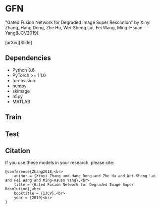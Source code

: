 # GFN
"Gated Fusion Network for Degraded Image Super Resolution" by Xinyi Zhang, Hang Dong, Zhe Hu, Wei-Sheng Lai, Fei Wang, Ming-Hsuan Yang(IJCV2019).

[arXiv][Slide]

## Dependencies
* Python 3.6
* PyTorch >= 1.1.0
* torchvision
* numpy
* skimage
* h5py
* MATLAB
## Train
## Test

## Citation
If you use these models in your research, please cite:
```
@conference{Zhang2018,<br>
	author = {Xinyi Zhang and Hang Dong and Zhe Hu and Wei-Sheng Lai and Fei Wang and Ming-Hsuan Yang},<br>
	title = {Gated Fusion Network for Degraded Image Super Resolution},<br>
	booktitle = {IJCV},<br>
	year = {2019}<br>
}
```
